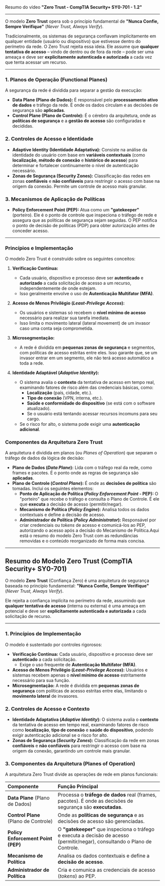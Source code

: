 Resumo do vídeo **"Zero Trust - CompTIA Security+ SY0-701 - 1.2"** 

---

O modelo **Zero Trust** opera sob o princípio fundamental de **"Nunca Confie, Sempre Verifique"** (*Never Trust, Always Verify*).

Tradicionalmente, os sistemas de segurança confiavam implicitamente em qualquer entidade (usuário ou dispositivo) que estivesse dentro do perímetro da rede. O Zero Trust rejeita essa ideia. Ele assume que **qualquer tentativa de acesso** – vindo de dentro ou de fora da rede – pode ser uma ameaça e deve ser **explicitamente autenticada e autorizada** a cada vez que tenta acessar um recurso.

---

### 1. Planos de Operação (Functional Planes)

A segurança da rede é dividida para separar a gestão da execução:

* **Data Plane (Plano de Dados):** É responsável pelo **processamento ativo de dados** e tráfego da rede. É onde os dados circulam e as decisões de segurança são **aplicadas**.
* **Control Plane (Plano de Controle):** É o cérebro da arquitetura, onde as **políticas de segurança** e a **gestão de acesso** são configuradas e decididas.

### 2. Controles de Acesso e Identidade

* **Adaptive Identity (Identidade Adaptativa):** Consiste na análise da identidade do usuário com base em **variáveis contextuais** (como **localização**, **método de conexão** e **histórico de acesso**) para determinar e fortalecer continuamente o nível de autenticação necessário.
* **Zonas de Segurança (Security Zones):** Classificação das redes em zonas **confiáveis** e **não confiáveis** para restringir o acesso com base na origem da conexão. Permite um controle de acesso mais granular.

### 3. Mecanismos de Aplicação de Políticas

* **Policy Enforcement Point (PEP):** Atua como um **"gatekeeper"** (porteiro). Ele é o ponto de controle que inspeciona o tráfego de rede e assegura que as políticas de segurança sejam seguidas. O PEP notifica o ponto de decisão de políticas (PDP) para obter autorização antes de conceder acesso.

---

### Princípios e Implementação

O modelo Zero Trust é construído sobre os seguintes conceitos:

1.  **Verificação Contínua:**
    * Cada usuário, dispositivo e processo deve ser **autenticado** e **autorizado** a cada solicitação de acesso a um recurso, independentemente de onde estejam.
    * Isso geralmente envolve o uso de **Autenticação Multifator (MFA)**.

2.  **Acesso de Menos Privilégio (*Least-Privilege Access*):**
    * Os usuários e sistemas só recebem o **nível mínimo de acesso** necessário para realizar sua tarefa imediata.
    * Isso limita o movimento lateral (lateral movement) de um invasor caso uma conta seja comprometida.

3.  **Microsegmentação:**
    * A rede é dividida em **pequenas zonas de segurança** e segmentos, com políticas de acesso estritas entre eles. Isso garante que, se um invasor entrar em um segmento, ele não terá acesso automático a toda a rede.

4.  **Identidade Adaptável (*Adaptive Identity*):**
    * O sistema avalia o **contexto** da tentativa de acesso em tempo real, examinando fatores de risco além das credenciais básicas, como:
        * **Localização** (país, cidade, etc.).
        * **Tipo de conexão** (VPN, interna, etc.).
        * **Saúde e conformidade do dispositivo** (se está com o software atualizado).
        * Se o usuário está tentando acessar recursos incomuns para seu cargo.
    * Se o risco for alto, o sistema pode exigir uma **autenticação adicional**.

### Componentes da Arquitetura Zero Trust

A arquitetura é dividida em planos (ou *Planes of Operation*) que separam o tráfego de dados da lógica de decisão:

* **Plano de Dados (*Data Plane*):** Lida com o tráfego real da rede, como frames e pacotes. É o ponto onde as regras de segurança são **aplicadas**.
* **Plano de Controle (*Control Plane*):** É onde as **decisões de política** são tomadas. Inclui os seguintes elementos:
    * **Ponto de Aplicação de Política (*Policy Enforcement Point* - PEP):** O "porteiro" que recebe o tráfego e consulta o Plano de Controle. É ele que **executa** a decisão de acesso (permitir/negar).
    * **Mecanismo de Política (*Policy Engine*):** Analisa todos os dados contextuais e define a decisão de acesso.
    * **Administrador de Política (*Policy Administrator*):** Responsável por criar credenciais ou *tokens* de acesso e comunicá-los ao PEP, autorizando o acesso após a decisão do Mecanismo de Política.Aqui está o resumo do modelo Zero Trust com as redundâncias removidas e o conteúdo reorganizado de forma mais concisa.

---

## Resumo do Modelo Zero Trust (CompTIA Security+ SY0-701)

O modelo **Zero Trust** (Confiança Zero) é uma arquitetura de segurança baseada no princípio fundamental: **"Nunca Confie, Sempre Verifique"** (*Never Trust, Always Verify*).

Ele rejeita a confiança implícita no perímetro da rede, assumindo que **qualquer tentativa de acesso** (interna ou externa) é uma ameaça em potencial e deve ser **explicitamente autenticada e autorizada** a cada solicitação de recurso.

---

### 1. Princípios de Implementação

O modelo é sustentado por controles rigorosos:

* **Verificação Contínua:** Cada usuário, dispositivo e processo deve ser **autenticado** a cada solicitação.
    * Exige o uso frequente de **Autenticação Multifator (MFA)**.
* **Acesso de Menos Privilégio (*Least-Privilege Access*):** Usuários e sistemas recebem apenas o **nível mínimo de acesso** estritamente necessário para sua função.
* **Microsegmentação:** A rede é dividida em **pequenas zonas de segurança** com políticas de acesso estritas entre elas, limitando o **movimento lateral** de invasores.

### 2. Controles de Acesso e Contexto

* **Identidade Adaptativa (*Adaptive Identity*):** O sistema avalia o **contexto** da tentativa de acesso em tempo real, examinando fatores de risco como **localização**, **tipo de conexão** e **saúde do dispositivo**, podendo exigir autenticação adicional se o risco for alto.
* **Zonas de Segurança (*Security Zones*):** Classificação da rede em zonas **confiáveis** e **não confiáveis** para restringir o acesso com base na origem da conexão, garantindo um controle mais granular.

### 3. Componentes da Arquitetura (Planes of Operation)

A arquitetura Zero Trust divide as operações de rede em planos funcionais:

| Componente | Função Principal |
| :--- | :--- |
| **Data Plane** (Plano de Dados) | Processa o **tráfego de dados** real (frames, pacotes). É onde as decisões de segurança são **executadas**. |
| **Control Plane** (Plano de Controle) | Onde as **políticas de segurança** e as decisões de acesso são gerenciadas. |
| **Policy Enforcement Point (PEP)** | O **"gatekeeper"** que inspeciona o tráfego e executa a decisão de acesso (permitir/negar), consultando o Plano de Controle. |
| **Mecanismo de Política** | Analisa os dados contextuais e define a **decisão de acesso**. |
| **Administrador de Política** | Cria e comunica as credenciais de acesso (*tokens*) ao PEP. |